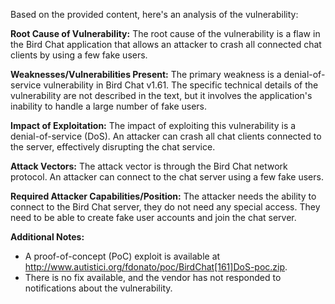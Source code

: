 Based on the provided content, here's an analysis of the vulnerability:

**Root Cause of Vulnerability:**
The root cause of the vulnerability is a flaw in the Bird Chat application that allows an attacker to crash all connected chat clients by using a few fake users.

**Weaknesses/Vulnerabilities Present:**
The primary weakness is a denial-of-service vulnerability in Bird Chat v1.61. The specific technical details of the vulnerability are not described in the text, but it involves the application's inability to handle a large number of fake users.

**Impact of Exploitation:**
The impact of exploiting this vulnerability is a denial-of-service (DoS). An attacker can crash all chat clients connected to the server, effectively disrupting the chat service.

**Attack Vectors:**
The attack vector is through the Bird Chat network protocol. An attacker can connect to the chat server using a few fake users.

**Required Attacker Capabilities/Position:**
The attacker needs the ability to connect to the Bird Chat server, they do not need any special access. They need to be able to create fake user accounts and join the chat server.

**Additional Notes:**
- A proof-of-concept (PoC) exploit is available at http://www.autistici.org/fdonato/poc/BirdChat[161]DoS-poc.zip.
- There is no fix available, and the vendor has not responded to notifications about the vulnerability.